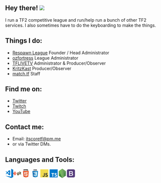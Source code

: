 ## Hey there! <img src="https://raw.githubusercontent.com/MartinHeinz/MartinHeinz/master/wave.gif" width="30px">

I run a TF2 competitive league and run/help run a bunch of other TF2 services. I also sometimes have to do the keyboarding to make the things.

## Things I do:

- [Respawn League](https://rsl.tf/) Founder / Head Administrator
- [ozfortress](https://ozfortress.com/) League Administrator
- [TFLIVETV](https://tflive.tv/) Administrator & Producer/Observer
- [KritzKast](https://twitch.tv/KritzKast) Producer/Observer
- [match.tf](https://match.tf/) Staff

## Find me on:

- [Twitter](https://twitter.com/itscoretf)
- [Twitch](https://twitch.tv/itscoretf)
- [YouTube](https://www.youtube.com/channel/UCHQ2VYLWRxHhUmOmevfdIzA)

## Contact me:

- Email: itscoretf@pm.me
- or via Twitter DMs.

## Languages and Tools:

<div style="display: flex;">
<img alt="Visual Studio Code" width="26px" src="https://raw.githubusercontent.com/github/explore/80688e429a7d4ef2fca1e82350fe8e3517d3494d/topics/visual-studio-code/visual-studio-code.png" />
<img alt="Git" width="26px" src="https://raw.githubusercontent.com/github/explore/80688e429a7d4ef2fca1e82350fe8e3517d3494d/topics/git/git.png" />
<img style="margin: 2px" alt="HTML5" width="26px" src="https://raw.githubusercontent.com/github/explore/80688e429a7d4ef2fca1e82350fe8e3517d3494d/topics/html/html.png" />
<img style="margin: 2px" alt="CSS3" width="26px" src="https://raw.githubusercontent.com/github/explore/80688e429a7d4ef2fca1e82350fe8e3517d3494d/topics/css/css.png" />
<img style="margin: 2px" alt="JavaScript" width="26px" src="https://raw.githubusercontent.com/github/explore/80688e429a7d4ef2fca1e82350fe8e3517d3494d/topics/javascript/javascript.png" />
<img style="margin: 2px" alt="Typescript" width="26px" src="https://raw.githubusercontent.com/github/explore/80688e429a7d4ef2fca1e82350fe8e3517d3494d/topics/typescript/typescript.png" />
<img alt="Node.js" width="26px" src="https://raw.githubusercontent.com/github/explore/80688e429a7d4ef2fca1e82350fe8e3517d3494d/topics/nodejs/nodejs.png" />
<img style="margin: 2px" alt="Bootstrap" width="26px" src="https://raw.githubusercontent.com/github/explore/80688e429a7d4ef2fca1e82350fe8e3517d3494d/topics/bootstrap/bootstrap.png" />
</div>
